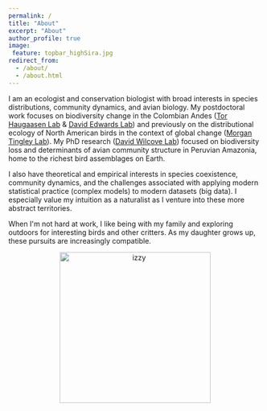 ```yaml
---
permalink: /
title: "About"
excerpt: "About"
author_profile: true
image:
 feature: topbar_highSira.jpg
redirect_from: 
  - /about/
  - /about.html
---
```


I am an ecologist and conservation biologist with broad interests in species distributions, community dynamics, and avian biology. My postdoctoral work focuses on biodiversity change in the Colombian Andes ([Tor Haugaasen Lab](https://tropicalecology.wixsite.com/trecol) & [David Edwards Lab](http://www.edwardslab.group.shef.ac.uk/)) and previously on the distributional ecology of North American birds in the context of global change ([Morgan Tingley Lab](www.morgantingley.com)). My PhD research ([David Wilcove Lab](https://scholar.princeton.edu/dwilcove/home)) focused on biodiversity loss and determinants of avian community structure in Peruvian Amazonia, home to the richest bird assemblages on Earth.

I also have theoretical and empirical interests in species coexistence, community dynamics, and the challenges associated with applying modern statistical practice (complex models) to modern datasets (big data). I especially value my intuition as a naturalist as I venture into these more abstract territories.

When I'm not hard at work, I like being with my family and exploring outdoors for interesting birds and other critters. As my daughter grows up, these pursuits are increasingly compatible.

<p style="text-align:center;"><img src="images/izzy_canoe.jpg" alt="izzy" width="300"/>
